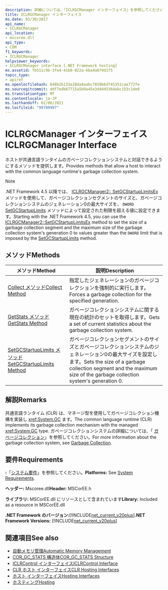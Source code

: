 ```yaml
---
description: 詳細については、「ICLRGCManager インターフェイス」を参照してください。
title: ICLRGCManager インターフェイス
ms.date: 03/30/2017
api_name:
- ICLRGCManager
api_location:
- mscoree.dll
api_type:
- COM
f1_keywords:
- ICLRGCManager
helpviewer_keywords:
- ICLRGCManager interface [.NET Framework hosting]
ms.assetid: fb511c9b-3fe4-41b0-822a-6ba4a079d1f5
topic_type:
- apiref
ms.openlocfilehash: 648b2b131e28da8aabc7028b6d745351cae772fe
ms.sourcegitcommit: ddf7edb67715a5b9a45e3dd44536dabc153c1de0
ms.translationtype: MT
ms.contentlocale: ja-JP
ms.lasthandoff: 02/06/2021
ms.locfileid: "99789997"
---
```

# <a name="iclrgcmanager-interface"></a><span data-ttu-id="e6439-103">ICLRGCManager インターフェイス</span><span class="sxs-lookup"><span data-stu-id="e6439-103">ICLRGCManager Interface</span></span>

<span data-ttu-id="e6439-104">ホストが共通言語ランタイムのガベージコレクションシステムと対話できるようにするメソッドを提供します。</span><span class="sxs-lookup"><span data-stu-id="e6439-104">Provides methods that allow a host to interact with the common language runtime's garbage collection system.</span></span>  
  
> [!NOTE]
> <span data-ttu-id="e6439-105">.NET Framework 4.5 以降では、 [ICLRGCManager2:: SetGCStartupLimitsEx](iclrgcmanager2-setgcstartuplimitsex-method.md) メソッドを使用して、ガベージコレクションセグメントのサイズと、ガベージコレクションシステムのジェネレーション0の最大サイズを、 `DWORD` [SetGCStartupLimits](iclrgcmanager-setgcstartuplimits-method.md) メソッドによって設定された制限を超える値に設定できます。</span><span class="sxs-lookup"><span data-stu-id="e6439-105">Starting with the .NET Framework 4.5, you can use the [ICLRGCManager2::SetGCStartupLimitsEx](iclrgcmanager2-setgcstartuplimitsex-method.md) method to set the size of a garbage collection segment and the maximum size of the garbage collection system's generation 0 to values greater than the `DWORD` limit that is imposed by the [SetGCStartupLimits](iclrgcmanager-setgcstartuplimits-method.md) method.</span></span>  
  
## <a name="methods"></a><span data-ttu-id="e6439-106">メソッド</span><span class="sxs-lookup"><span data-stu-id="e6439-106">Methods</span></span>  
  
|<span data-ttu-id="e6439-107">メソッド</span><span class="sxs-lookup"><span data-stu-id="e6439-107">Method</span></span>|<span data-ttu-id="e6439-108">説明</span><span class="sxs-lookup"><span data-stu-id="e6439-108">Description</span></span>|  
|------------|-----------------|  
|[<span data-ttu-id="e6439-109">Collect メソッド</span><span class="sxs-lookup"><span data-stu-id="e6439-109">Collect Method</span></span>](iclrgcmanager-collect-method.md)|<span data-ttu-id="e6439-110">指定したジェネレーションのガベージコレクションを強制的に実行します。</span><span class="sxs-lookup"><span data-stu-id="e6439-110">Forces a garbage collection for the specified generation.</span></span>|  
|[<span data-ttu-id="e6439-111">GetStats メソッド</span><span class="sxs-lookup"><span data-stu-id="e6439-111">GetStats Method</span></span>](iclrgcmanager-getstats-method.md)|<span data-ttu-id="e6439-112">ガベージコレクションシステムに関する現在の統計のセットを取得します。</span><span class="sxs-lookup"><span data-stu-id="e6439-112">Gets a set of current statistics about the garbage collection system.</span></span>|  
|[<span data-ttu-id="e6439-113">SetGCStartupLimits メソッド</span><span class="sxs-lookup"><span data-stu-id="e6439-113">SetGCStartupLimits Method</span></span>](iclrgcmanager-setgcstartuplimits-method.md)|<span data-ttu-id="e6439-114">ガベージコレクションセグメントのサイズとガベージコレクションシステムのジェネレーション0の最大サイズを設定します。</span><span class="sxs-lookup"><span data-stu-id="e6439-114">Sets the size of a garbage collection segment and the maximum size of the garbage collection system's generation 0.</span></span>|  
  
## <a name="remarks"></a><span data-ttu-id="e6439-115">解説</span><span class="sxs-lookup"><span data-stu-id="e6439-115">Remarks</span></span>  

 <span data-ttu-id="e6439-116">共通言語ランタイム (CLR) は、マネージ型を使用してガベージコレクション機構を実装し <xref:System.GC> ます。</span><span class="sxs-lookup"><span data-stu-id="e6439-116">The common language runtime (CLR) implements its garbage collection mechanism with the managed <xref:System.GC> type.</span></span> <span data-ttu-id="e6439-117">ガベージコレクションシステムの詳細については、「 [ガベージコレクション](../../../standard/garbage-collection/index.md)」を参照してください。</span><span class="sxs-lookup"><span data-stu-id="e6439-117">For more information about the garbage collection system, see [Garbage Collection](../../../standard/garbage-collection/index.md).</span></span>  
  
## <a name="requirements"></a><span data-ttu-id="e6439-118">要件</span><span class="sxs-lookup"><span data-stu-id="e6439-118">Requirements</span></span>  

 <span data-ttu-id="e6439-119">**:**「[システム要件](../../get-started/system-requirements.md)」を参照してください。</span><span class="sxs-lookup"><span data-stu-id="e6439-119">**Platforms:** See [System Requirements](../../get-started/system-requirements.md).</span></span>  
  
 <span data-ttu-id="e6439-120">**ヘッダー:** Mscoree.dll</span><span class="sxs-lookup"><span data-stu-id="e6439-120">**Header:** MSCorEE.h</span></span>  
  
 <span data-ttu-id="e6439-121">**ライブラリ:** MSCorEE.dll にリソースとして含まれています</span><span class="sxs-lookup"><span data-stu-id="e6439-121">**Library:** Included as a resource in MSCorEE.dll</span></span>  
  
 <span data-ttu-id="e6439-122">**.NET Framework のバージョン:**[!INCLUDE[net_current_v20plus](../../../../includes/net-current-v20plus-md.md)]</span><span class="sxs-lookup"><span data-stu-id="e6439-122">**.NET Framework Versions:** [!INCLUDE[net_current_v20plus](../../../../includes/net-current-v20plus-md.md)]</span></span>  
  
## <a name="see-also"></a><span data-ttu-id="e6439-123">関連項目</span><span class="sxs-lookup"><span data-stu-id="e6439-123">See also</span></span>

- [<span data-ttu-id="e6439-124">自動メモリ管理</span><span class="sxs-lookup"><span data-stu-id="e6439-124">Automatic Memory Management</span></span>](../../../standard/automatic-memory-management.md)
- [<span data-ttu-id="e6439-125">COR_GC_STATS 構造体</span><span class="sxs-lookup"><span data-stu-id="e6439-125">COR_GC_STATS Structure</span></span>](cor-gc-stats-structure.md)
- [<span data-ttu-id="e6439-126">ICLRControl インターフェイス</span><span class="sxs-lookup"><span data-stu-id="e6439-126">ICLRControl Interface</span></span>](iclrcontrol-interface.md)
- [<span data-ttu-id="e6439-127">CLR ホスト インターフェイス</span><span class="sxs-lookup"><span data-stu-id="e6439-127">CLR Hosting Interfaces</span></span>](clr-hosting-interfaces.md)
- [<span data-ttu-id="e6439-128">ホスト インターフェイス</span><span class="sxs-lookup"><span data-stu-id="e6439-128">Hosting Interfaces</span></span>](hosting-interfaces.md)
- [<span data-ttu-id="e6439-129">ホスティング</span><span class="sxs-lookup"><span data-stu-id="e6439-129">Hosting</span></span>](index.md)
